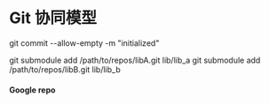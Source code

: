 # Git 协同模型

git commit --allow-empty -m "initialized"

git submodule add /path/to/repos/libA.git lib/lib_a
git submodule add /path/to/repos/libB.git lib/lib_b

#### Google repo

